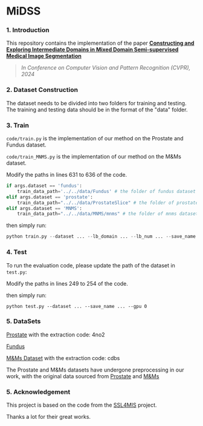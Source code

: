 # MiDSS

### 1. Introduction

This repository contains the implementation of the paper **[Constructing and Exploring Intermediate Domains in Mixed Domain Semi-supervised Medical Image Segmentation](https://openaccess.thecvf.com/content/CVPR2024/html/Ma_Constructing_and_Exploring_Intermediate_Domains_in_Mixed_Domain_Semi-supervised_Medical_CVPR_2024_paper.html)**
> *In Conference on Computer Vision and Pattern Recognition (CVPR), 2024*

### 2. Dataset Construction

The dataset needs to be divided into two folders for training and testing. The training and testing data should be in the format of the "data" folder.

### 3. Train

`code/train.py` is the implementation of our method on the Prostate and Fundus dataset.

`code/train_MNMS.py` is the implementation of our method on the M&Ms dataset.

Modify the paths in lines 631 to 636 of the code.

```python
if args.dataset == 'fundus':
    train_data_path='../../data/Fundus' # the folder of fundus dataset
elif args.dataset == 'prostate':
    train_data_path="../../data/ProstateSlice" # the folder of prostate dataset
elif args.dataset == 'MNMS':
    train_data_path="../../data/MNMS/mnms" # the folder of mnms dataset
```

then simply run:

```python
python train.py --dataset ... --lb_domain ... --lb_num ... --save_name ... --gpu 0
```

### 4. Test

To run the evaluation code, please update the path of the dataset in `test.py`:

Modify the paths in lines 249 to 254 of the code.

then simply run:

```
python test.py --dataset ... --save_name ... --gpu 0
```

### 5. DataSets

[Prostate](https://pan.baidu.com/s/1LO2weT01DosfGb3GKLoOvA) with the extraction code: 4no2

[Fundus](https://drive.google.com/file/d/1p33nsWQaiZMAgsruDoJLyatoq5XAH-TH/view)

[M&Ms Dataset](https://pan.baidu.com/s/1EG1RTIHcJmuzApd8_jvL6w) with the extraction code: cdbs

The Prostate and M&Ms datasets have undergone preprocessing in our work, with the original data sourced from [Prostate](https://liuquande.github.io/SAML/) and [M&Ms](https://www.ub.edu/mnms/) 

### 5. Acknowledgement

This project is based on the code from the [SSL4MIS](https://github.com/HiLab-git/SSL4MIS) project.

Thanks a lot for their great works.
